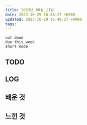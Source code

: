 ```yaml
---
title: 2023년 08월 11일
date: 2023-10-29 16:48:27 +0900
updated: 2023-10-29 16:48:27 +0900
tags: 
---
```


```tasks
not done 
due this week
short mode
```

## TODO

## LOG

## 배운 것

## 느낀 것